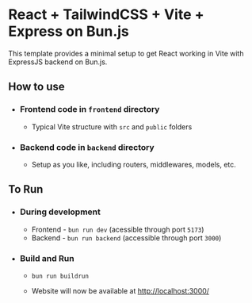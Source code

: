 # React + TailwindCSS + Vite + Express on Bun.js

This template provides a minimal setup to get React working in Vite with ExpressJS backend on Bun.js.

## How to use
- ### Frontend code in `frontend` directory
    - Typical Vite structure with `src` and `public` folders
- ### Backend code in `backend` directory
    - Setup as you like, including routers, middlewares, models, etc.

## To Run
- ### During development
    - Frontend - `bun run dev` (acessible through port `5173`) 
    - Backend - `bun run backend` (accessible through port `3000`)
- ### Build and Run
    - `bun run buildrun`
    
    - Website will now be available at <http://localhost:3000/>

